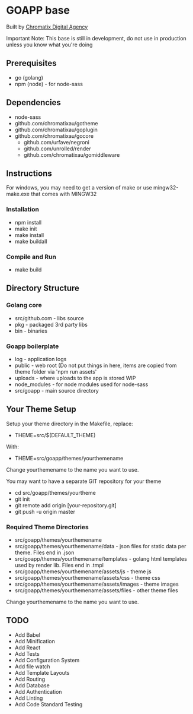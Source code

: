 # GOAPP base

Built by [Chromatix Digital Agency](https://www.chromatix.com.au)

Important Note: This base is still in development, do not use in production unless you know what you're doing

## Prerequisites
* go (golang)
* npm (node) - for node-sass

## Dependencies

* node-sass
* github.com/chromatixau/gotheme
* github.com/chromatixau/goplugin
* github.com/chromatixau/gocore
  * github.com/urfave/negroni
  * github.com/unrolled/render
  * github.com/chromatixau/gomiddleware

## Instructions

For windows, you may need to get a version of make or use mingw32-make.exe that comes with MINGW32

### Installation
* npm install
* make init
* make install
* make buildall

### Compile and Run
* make build

## Directory Structure

### Golang core
* src/github.com - libs source
* pkg - packaged 3rd party libs
* bin - binaries

### Goapp boilerplate
* log - application logs
* public - web root (Do not put things in here, items are copied from theme folder via 'npm run assets'
* uploads - where uploads to the app is stored WIP
* node_modules - for node modules used for node-sass
* src/goapp - main source directory

## Your Theme Setup

Setup your theme directory in the Makefile, replace:

* THEME=src/$(DEFAULT_THEME)

With:

* THEME=src/goapp/themes/yourthemename

Change yourthemename to the name you want to use.

You may want to have a separate GIT repository for your theme

* cd src/goapp/themes/yourtheme
* git init
* git remote add origin [your-repository.git]
* git push -u origin master

### Required Theme Directories
* src/goapp/themes/yourthemename
* src/goapp/themes/yourthemename/data - json files for static data per theme. Files end in .json
* src/goapp/themes/yourthemename/templates - golang html templates used by render lib. Files end in .tmpl
* src/goapp/themes/yourthemename/assets/js - theme js
* src/goapp/themes/yourthemename/assets/css - theme css
* src/goapp/themes/yourthemename/assets/images - theme images
* src/goapp/themes/yourthemename/assets/files - other theme files

Change yourthemename to the name you want to use.

## TODO

* Add Babel
* Add Minification
* Add React
* Add Tests
* Add Configuration System
* Add file watch
* Add Template Layouts
* Add Routing
* Add Database
* Add Authentication
* Add Linting
* Add Code Standard Testing


